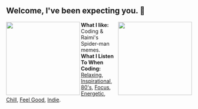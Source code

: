 ## Welcome, I've been expecting you. 👋
<!-- ![](./image.svg) -->

<a> <!-- Dog Ear Left & Right  -->
  <img align="left" src="https://user-images.githubusercontent.com/11577850/129963977-5b020500-5530-462c-a3d8-9dd3eab36642.gif" width="200" height="200" />
</a>
<a> <!-- Dog Ear Both-->
  <img align="right" src="https://user-images.githubusercontent.com/11577850/129978921-8664ab69-9b7c-499c-96a7-7cf3578f5a68.gif" width="200" height="200" />
</a>

<b>What I like:</b> Coding & Raimi's Spider-man memes.
<br>
<b>What I Listen To When Coding:</b> [Relaxing](https://youtu.be/ft-j9VL84TQ), [Inspirational](https://youtu.be/nL8hVXSDmNM), [80's](https://youtu.be/lpvT-Fciu-4), [Focus](https://youtu.be/czTksCF6X8Y), [Energetic](https://youtu.be/BPs0kpB0tuY), [Chill](https://youtu.be/0oxt-WtC6Oc), [Feel Good](https://youtu.be/Z0NlmumRuVE), [Indie](https://youtu.be/dQw4w9WgXcQ).

<!-- [![NJA's GitHub stats](https://github-readme-stats.vercel.app/api?username=nawaljahmed&show_icons=true&theme=radical&custom_title=Stats&include_all_commits=true&count_private=true)](https://github.com/anuraghazra/github-readme-stats) -->

<!-- [![Top Langs](https://github-readme-stats.vercel.app/api/top-langs/?username=nawaljahmed&count&layout=compact&theme=radical)](https://github.com/anuraghazra/github-readme-stats) -->

<!-- [![NJA's wakatime stats](https://github-readme-stats.vercel.app/api/wakatime?username=NawalJAhmed&layout=compact&theme=radical)](https://github.com/anuraghazra/github-readme-stats) -->

<!--
**NawalJAhmed/NawalJAhmed** is a ✨ _special_ ✨ repository because its `README.md` (this file) appears on your GitHub profile.

Here are some ideas to get you started:

- 🔭 I’m currently working on ...
- 🌱 I’m currently learning ...
- 👯 I’m looking to collaborate on ...
- 🤔 I’m looking for help with ...
- 💬 Ask me about ...
- 📫 How to reach me: ...
- 😄 Pronouns: ...
- ⚡ Fun fact: ...
-->
